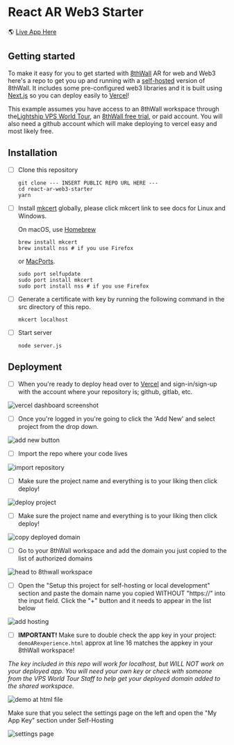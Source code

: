 # React AR Web3 Starter

:earth_americas: [Live App Here](https://react-ar-web3-starter.vercel.app/)

## Getting started

To make it easy for you to get started with [8thWall](https://www.8thwall.com/) AR for web and Web3 here's a repo to get you up and running with a [self-hosted](https://www.8thwall.com/docs/web/#self-hosted-domains) version of 8thWall. It includes some pre-configured web3 libraries and it is built using [Next.js](https://nextjs.org/) so you can deploy easily to [Vercel](https://vercel.com/)!

This example assumes you have access to an 8thWall workspace through the[Lightship VPS World Tour](https://lightship.dev/blog/announcing-lightship-vps-world-tour/), an [8thWall free trial](https://www.8thwall.com/start-your-free-trial), or paid account. You will also need a github account which will make deploying to vercel easy and most likely free.

## Installation

- [ ] Clone this repository

  ```
  git clone --- INSERT PUBLIC REPO URL HERE ---
  cd react-ar-web3-starter
  yarn
  ```

- [ ] Install [mkcert](https://github.com/FiloSottile/mkcert) globally, please click mkcert link to see docs for Linux and Windows.

  On macOS, use [Homebrew](https://brew.sh/)

  ```
  brew install mkcert
  brew install nss # if you use Firefox
  ```

  or [MacPorts](https://www.macports.org/).

  ```
  sudo port selfupdate
  sudo port install mkcert
  sudo port install nss # if you use Firefox
  ```

- [ ] Generate a certificate with key by running the following command in the src directory of this repo.

  ```
  mkcert localhost
  ```

- [ ] Start server
  ```
  node server.js
  ```

## Deployment

- [ ] When you're ready to deploy head over to [Vercel](https://vercel.com/dashboard) and sign-in/sign-up with the account where your repository is; github, gitlab, etc.

![vercel dashboard screenshot](./public/vercel-signin.png)

- [ ] Once you're logged in you're going to click the 'Add New' and select project from the drop down.

![add new button](./public/add-repository.png)

- [ ] Import the repo where your code lives

![import repository](./public/import-repo.png)

- [ ] Make sure the project name and everything is to your liking then click deploy!

![deploy project](./public/deploy-proj.png)

- [ ] Make sure the project name and everything is to your liking then click deploy!

![copy deployed domain](./public/copy-domain.png)

- [ ] Go to your 8thWall workspace and add the domain you just copied to the list of authorized domains

![head to 8thwall workspace](./public/head-to-8thwall-workspace.png)

- [ ] Open the "Setup this project for self-hosting or local development" section and paste the domain name you copied WITHOUT "https://" into the input field. Click the "+" button and it needs to appear in the list below

![add hosting](./public/add-hosting.png)

- [ ] **IMPORTANT!** Make sure to double check the app key in your project: `demoARexperience.html` approx at line 16 matches the appkey in your 8thWall workspace!

_The key included in this repo will work for localhost, but WILL NOT work on your deployed app. You will need your own key or check with someone from the VPS World Tour Staff to help get your deployed domain added to the shared workspace._

![demo at html file](./public/demo-ar-html.png)

Make sure that you select the settings page on the left and open the "My App Key" section under Self-Hosting

![settings page](./public/settings-page.png)
